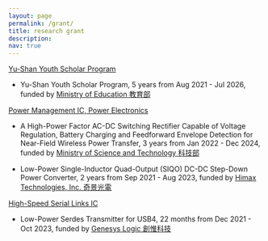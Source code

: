 ```yaml
---
layout: page
permalink: /grant/
title: research grant
description: 
nav: true
---
```


<a href="#"> Yu-Shan Youth Scholar Program </a>

<ul>
	<li> <p> Yu-Shan Youth Scholar Program, 5 years from Aug 2021 - Jul 2026, funded by <a href="#">Ministry of Education 教育部</a> </p> </li>

</ul>



<a href="#"> Power Management IC, Power Electronics </a>

<ul>
    <li> <p> A High-Power Factor AC-DC Switching Rectifier Capable of Voltage Regulation, Battery Charging and Feedforward Envelope Detection for Near-Field Wireless Power Transfer, 3 years from Jan 2022 - Dec 2024, funded by <a href="#">Ministry of Science and Technology 科技部</a> </p> </li>
    <li> <p> Low-Power Single-Inductor Quad-Output (SIQO) DC-DC Step-Down Power Converter, 2 years from Sep 2021 - Aug 2023, funded by <a href="#">Himax Technologies, Inc. 奇景光電</a> </p> </li>

</ul>




<a href="#"> High-Speed Serial Links IC </a>

<ul>
    <li> <p> Low-Power Serdes Transmitter for USB4, 22 months from Dec 2021 - Oct 2023, funded by <a href="#">Genesys Logic 創惟科技</a> </p> </li>
</ul>
